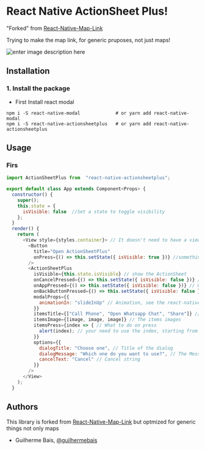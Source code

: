 

# React Native ActionSheet Plus!

"Forked" from [React-Native-Map-Link](https://github.com/leanmotherfuckers/react-native-map-link)

Trying to make the map link, for generic pruposes, not just maps!


![enter image description here](https://i.imgflip.com/2ut7ai.gif)


## Installation

### 1. Install the package

- First Install react modal
```shell
npm i -S react-native-modal         	# or yarn add react-native-modal
npm i -S react-native-actionsheetplus   # or yarn add react-native-actionsheetplus
```

## Usage

### Firs

```js
import ActionSheetPlus from  "react-native-actionsheetplus";

export default class App extends Component<Props> {
  constructor() {
    super();
    this.state = {
      isVisible: false  //Set a state to toggle visibility
    };
  }
  render() {
    return (
      <View style={styles.container}> // It doesn't need to have a view, or anything
        <Button
          title="Open ActionSheetPlus"
          onPress={() => this.setState({ isVisible: true })} //something needs to set the state
        />
        <ActionSheetPlus
          isVisible={this.state.isVisible} // show the ActionSheet
          onCancelPressed={() => this.setState({ isVisible: false })} // Cancel Button Pressed
          onAppPressed={() => this.setState({ isVisible: false })} // On Any Item Pressed
          onBackButtonPressed={() => this.setState({ isVisible: false })} // On BackButton Pressed
          modalProps={{
            animationIn: "slideInUp" // Animation, see the react-native map link
          }}
          itemsTitle={["Call Phone", "Open Whatsapp Chat", "Share"]} // The items title
          itemsImage={[image, image, image]} // The items images
          itemsPress={index => { // What to do on press
            alert(index); // your need to use the index, starting from 0
          }}
          options={{
            dialogTitle: "Choose one", // Title of the dialog
            dialogMessage: "Which one do you want to use?", // The Message
            cancelText: "Cancel" // Cancel string
          }}
        />
      </View>
    );
  }
```



## Authors

This library is forked from [React-Native-Map-Link](https://github.com/leanmotherfuckers/react-native-map-link) but optmized for generic things not only maps

* Guilherme Bais, [@guilhermebais](https://www.instagram.com/guilhermebais/)
